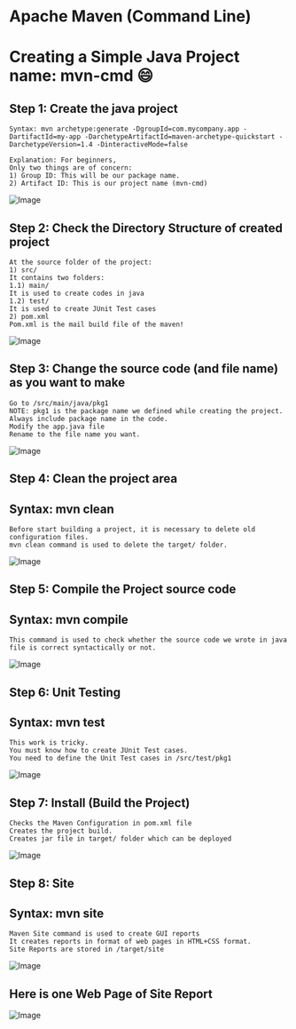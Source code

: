 # Apache Maven (Command Line)
# Creating a Simple Java Project name: mvn-cmd :smile:

## Step 1: Create the java project
```
Syntax: mvn archetype:generate -DgroupId=com.mycompany.app -DartifactId=my-app -DarchetypeArtifactId=maven-archetype-quickstart -DarchetypeVersion=1.4 -DinteractiveMode=false

Explanation: For beginners,
Only two things are of concern:
1) Group ID: This will be our package name.
2) Artifact ID: This is our project name (mvn-cmd)
```
![Image](https://github.com/NishkarshRaj/Maven-Using-CMD/blob/master/Screenshots/Create%20Project.png)

## Step 2: Check the Directory Structure of created project
```
At the source folder of the project:
1) src/ 
It contains two folders:
1.1) main/ 
It is used to create codes in java
1.2) test/
It is used to create JUnit Test cases
2) pom.xml 
Pom.xml is the mail build file of the maven!
```
![Image](https://github.com/NishkarshRaj/Maven-Using-CMD/blob/master/Screenshots/Maven%20Directory%20Structure.png)

## Step 3: Change the source code (and file name) as you want to make
```
Go to /src/main/java/pkg1
NOTE: pkg1 is the package name we defined while creating the project.
Always include package name in the code.
Modify the app.java file 
Rename to the file name you want.
```
![Image](https://github.com/NishkarshRaj/Maven-Using-CMD/blob/master/Screenshots/Source%20Directory%20for%20coding.png)

## Step 4: Clean the project area
## Syntax: mvn clean
```
Before start building a project, it is necessary to delete old configuration files.
mvn clean command is used to delete the target/ folder.
```
![Image](https://github.com/NishkarshRaj/Maven-Using-CMD/blob/master/Screenshots/mvn%20clean.png)

## Step 5: Compile the Project source code
## Syntax: mvn compile
```
This command is used to check whether the source code we wrote in java file is correct syntactically or not.
```
![Image](https://github.com/NishkarshRaj/Maven-Using-CMD/blob/master/Screenshots/mvn%20compile.png)

## Step 6: Unit Testing
## Syntax: mvn test
```
This work is tricky. 
You must know how to create JUnit Test cases.
You need to define the Unit Test cases in /src/test/pkg1
```
![Image](https://github.com/NishkarshRaj/Maven-Using-CMD/blob/master/Screenshots/mvn%20test.png)

## Step 7: Install (Build the Project)
```
Checks the Maven Configuration in pom.xml file
Creates the project build.
Creates jar file in target/ folder which can be deployed
```
![Image](https://github.com/NishkarshRaj/Maven-Using-CMD/blob/master/Screenshots/mvn%20install.png)

## Step 8: Site 
## Syntax: mvn site
```
Maven Site command is used to create GUI reports
It creates reports in format of web pages in HTML+CSS format.
Site Reports are stored in /target/site
```
![Image](https://github.com/NishkarshRaj/Maven-Using-CMD/blob/master/Screenshots/mvn%20site.png)

## Here is one Web Page of Site Report

![Image](https://github.com/NishkarshRaj/Maven-Using-CMD/blob/master/Screenshots/mvn%20site%20results.png)
